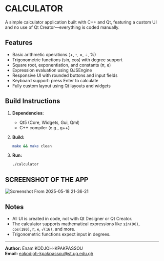 # CALCULATOR

A simple calculator application built with C++ and Qt, featuring a custom UI and no use of Qt Creator—everything is coded manually.

## Features

- Basic arithmetic operations (+, -, ×, ÷, %)
- Trigonometric functions (sin, cos) with degree support
- Square root, exponentiation, and constants (π, e)
- Expression evaluation using QJSEngine
- Responsive UI with rounded buttons and input fields
- Keyboard support: press Enter to calculate
- Fully custom layout using Qt layouts and widgets

## Build Instructions

1. **Dependencies:**  
   - Qt5 (Core, Widgets, Gui, Qml)
   - C++ compiler (e.g., g++)

2. **Build:**  
   ```bash
   make && make clean
   ```

3. **Run:**  
   ```bash
   ./calculator
   ```
## SCREENSHOT OF THE APP
![Screenshot From 2025-05-18 21-36-21](https://github.com/user-attachments/assets/04575070-8f37-4da3-ad9d-60443cf8b800)

## Notes

- All UI is created in code, not with Qt Designer or Qt Creator.
- The calculator supports mathematical expressions like `sin(90)`, `cos(180)`, `π`, `e`, `√(16)`, and more.
- Trigonometric functions expect input in degrees.

---

**Author:** Enam KODJOH-KPAKPASSOU  
**Email:** eakodjoh-kpakpassou@st.ug.edu.gh

